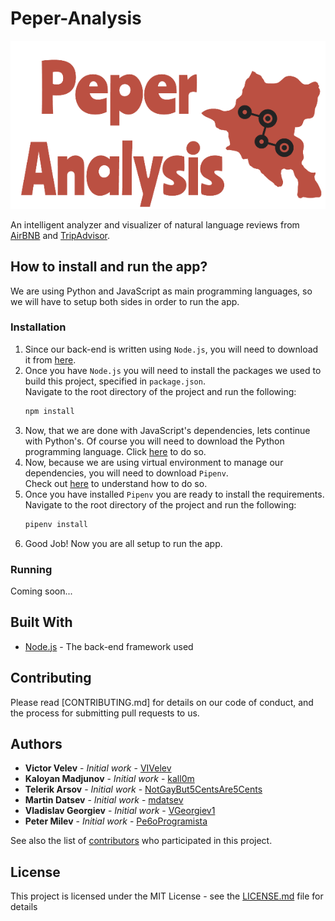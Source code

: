 # Peper-Analysis

![Peper-Analysis_logo](./public/img/logo10.png)

An intelligent analyzer and visualizer of natural language reviews from [AirBNB](https://www.airbnb.com) and [TripAdvisor](https://www.tripadvisor.com).

## How to install and run the app?

We are using Python and JavaScript as main programming languages, so we will have to setup both sides in order
to run the app.

### Installation

1) Since our back-end is written using `Node.js`, you will need to download it from [here](https://nodejs.org/en/).
2) Once you have `Node.js` you will need to install the packages we used to build this project, specified in `package.json`.
<br>Navigate to the root directory of the project and run the following:
    ```bash
    npm install
    ```
3) Now, that we are done with JavaScript's dependencies, lets continue with Python's.
Of course you will need to download the Python programming language. Click [here](https://www.python.org/ftp/python/3.7.2/python-3.7.2-macosx10.9.pkg) to do so.
4) Now, because we are using virtual environment to manage our dependencies, you will need to download `Pipenv`.
<br> Check out [here](https://pipenv.readthedocs.io/en/latest/install/#installing-pipenv) to understand how to do so.
5) Once you have installed `Pipenv` you are ready to install the requirements.
<br>Navigate to the root directory of the project and run the following:
    ```bash
    pipenv install
    ```
6) Good Job! Now you are all setup to run the app.

### Running

Coming soon...

## Built With

* [Node.js](https://nodejs.org/en/) - The back-end framework used

## Contributing

Please read [CONTRIBUTING.md] for details on our code of conduct, and the process for submitting pull requests to us.

## Authors

* **Victor Velev** - *Initial work* - [VIVelev](https://github.com/VIVelev)
* **Kaloyan Madjunov** - *Initial work* - [kall0m](https://github.com/kall0m)
* **Telerik Arsov** - *Initial work* - [NotGayBut5CentsAre5Cents](https://github.com/NotGayBut5CentsAre5Cents)
* **Martin Datsev** - *Initial work* - [mdatsev](https://github.com/mdatsev)
* **Vladislav Georgiev** - *Initial work* - [VGeorgiev1](https://github.com/VGeorgiev1)
* **Peter Milev** - *Initial work* - [Pe6oProgramista](https://github.com/Pe6oProgramista)


See also the list of [contributors](https://github.com/your/project/contributors) who participated in this project.

## License

This project is licensed under the MIT License - see the [LICENSE.md](LICENSE.md) file for details
